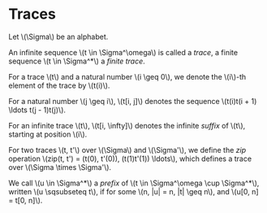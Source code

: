 # Traces

Let \\(\Sigma\\) be an alphabet.

An infinite sequence \\(t \in \Sigma^\omega\\) is called a _trace_, a 
finite sequence \\(t \in \Sigma^*\\) a _finite trace_.

For a trace \\(t\\) and a natural number \\(i \geq 0\\), we denote the \\(i\\)-th
element of the trace by \\(t(i)\\).

For a natural number \\(j \geq i\\), \\(t[i, j]\\) denotes the sequence
\\(t(i)t(i + 1) \ldots t(j - 1)t(j)\\).

For an infinite trace \\(t\\), \\(t[i, \infty]\\) denotes the infinite _suffix_
of \\(t\\), starting at position \\(i\\).

For two traces \\(t, t'\\) over \\(\Sigma\\) and \\(\Sigma'\\), we define 
the _zip_ operation \\(zip(t, t') = (t(0), t'(0)), (t(1)t'(1)) \ldots\\),
which defines a trace over \\(\Sigma \times \Sigma'\\).

We call \\(u \in \Sigma^\*\\) a _prefix_ of \\(t \in \Sigma^\omega \cup \Sigma^\*\\),
written \\(u \sqsubseteq t\\), if for some \\(n, |u| = n, |t| \geq n\\), and
\\(u[0, n] = t[0, n]\\).
